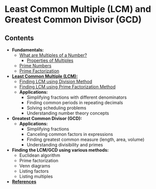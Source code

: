 # Least Common Multiple (LCM) and Greatest Common Divisor (GCD)

## Contents

 - **Fundamentals:**
   - [What are Multiples of a Number?](#intro-to-multiple)
     - [Properties of Multiples](#multiple-properties)
   - [Prime Numbers](#intro-to-prime-numbers)
   - [Prime Factorization](#intro-to-prime-factorization)
 - [**Least Common Multiple (LCM):**](#intro-to-lcm)
   - [Finding LCM using Division Method](#finding-lcm-division)
   - [Finding LCM using Prime Factorization Method](#finding-lcm-prime-factorization)
   - **Applications:**
     - Simplifying fractions with different denominators
     - Finding common periods in repeating decimals
     - Solving scheduling problems
     - Understanding number theory concepts
 - **Greatest Common Divisor (GCD):**
   - **Applications:**
     - Simplifying fractions
     - Canceling common factors in expressions
     - Finding greatest common measure (length, area, volume)
     - Understanding divisibility and primes
 - **Finding the LCM/GCD using various methods:**
   - Euclidean algorithm
   - Prime factorization
   - Venn diagrams
   - Listing factors
   - Listing multiples
 - [**References**](#ref)
<!--- 
[WHITESPACE RULES]
- Same topic = "5" Whitespace character.
- Different topic = "50" Whitespace character.
--->
